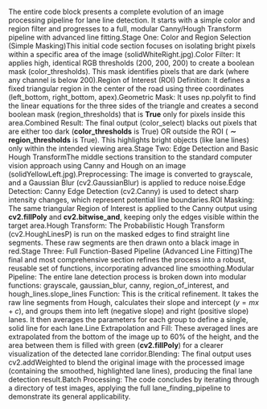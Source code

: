 The entire code block presents a complete evolution of an image processing pipeline for lane line detection. It starts with a simple color and region filter and progresses to a full, modular Canny/Hough Transform pipeline with advanced line fitting.Stage One: Color and Region Selection (Simple Masking)This initial code section focuses on isolating bright pixels within a specific area of the image (solidWhiteRight.jpg).Color Filter: It applies high, identical RGB thresholds (200, 200, 200) to create a boolean mask (color_thresholds). This mask identifies pixels that are dark (where any channel is below 200).Region of Interest (ROI) Definition: It defines a fixed triangular region in the center of the road using three coordinates (left_bottom, right_bottom, apex).Geometric Mask: It uses np.polyfit to find the linear equations for the three sides of the triangle and creates a second boolean mask (region_thresholds) that is $\mathbf{True}$ only for pixels inside this area.Combined Result: The final output (color_select) blacks out pixels that are either too dark ($\mathbf{color\_thresholds}$ is True) OR outside the ROI ($\mathbf{\sim region\_thresholds}$ is True). This highlights bright objects (like lane lines) only within the intended viewing area.Stage Two: Edge Detection and Basic Hough TransformThe middle sections transition to the standard computer vision approach using Canny and Hough on an image (solidYellowLeft.jpg).Preprocessing: The image is converted to grayscale, and a Gaussian Blur (cv2.GaussianBlur) is applied to reduce noise.Edge Detection: Canny Edge Detection (cv2.Canny) is used to detect sharp intensity changes, which represent potential line boundaries.ROI Masking: The same triangular Region of Interest is applied to the Canny output using $\mathbf{cv2.fillPoly}$ and $\mathbf{cv2.bitwise\_and}$, keeping only the edges visible within the target area.Hough Transform: The Probabilistic Hough Transform (cv2.HoughLinesP) is run on the masked edges to find straight line segments. These raw segments are then drawn onto a black image in red.Stage Three: Full Function-Based Pipeline (Advanced Line Fitting)The final and most comprehensive section refines the process into a robust, reusable set of functions, incorporating advanced line smoothing.Modular Pipeline: The entire lane detection process is broken down into modular functions: grayscale, gaussian_blur, canny, region_of_interest, and hough_lines.slope_lines Function: This is the critical refinement. It takes the raw line segments from Hough, calculates their slope and intercept ($y=mx+c$), and groups them into left (negative slope) and right (positive slope) lanes. It then averages the parameters for each group to define a single, solid line for each lane.Line Extrapolation and Fill: These averaged lines are extrapolated from the bottom of the image up to 60% of the height, and the area between them is filled with green ($\mathbf{cv2.fillPoly}$) for a clearer visualization of the detected lane corridor.Blending: The final output uses cv2.addWeighted to blend the original image with the processed image (containing the smoothed, highlighted lane lines), producing the final lane detection result.Batch Processing: The code concludes by iterating through a directory of test images, applying the full lane_finding_pipeline to demonstrate its general applicability.
